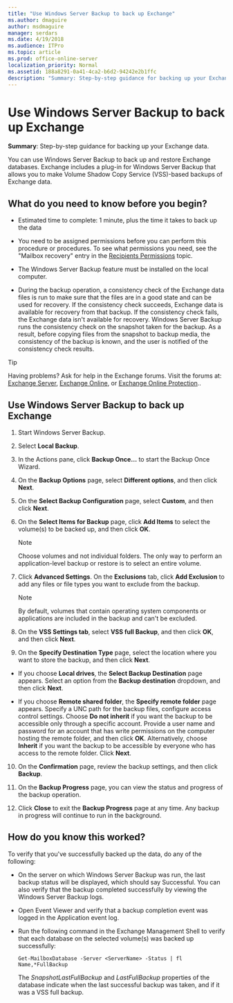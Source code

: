 ```yaml
---
title: "Use Windows Server Backup to back up Exchange"
ms.author: dmaguire
author: msdmaguire
manager: serdars
ms.date: 4/19/2018
ms.audience: ITPro
ms.topic: article
ms.prod: office-online-server
localization_priority: Normal
ms.assetid: 188a8291-0a41-4ca2-b6d2-94242e2b1ffc
description: "Summary: Step-by-step guidance for backing up your Exchange data."
---
```


# Use Windows Server Backup to back up Exchange

 **Summary**: Step-by-step guidance for backing up your Exchange data.
  
You can use Windows Server Backup to back up and restore Exchange databases. Exchange includes a plug-in for Windows Server Backup that allows you to make Volume Shadow Copy Service (VSS)-based backups of Exchange data.
  
## What do you need to know before you begin?

- Estimated time to complete: 1 minute, plus the time it takes to back up the data
    
- You need to be assigned permissions before you can perform this procedure or procedures. To see what permissions you need, see the "Mailbox recovery" entry in the [Recipients Permissions](../../permissions/feature-permissions/recipients.md) topic. 
    
- The Windows Server Backup feature must be installed on the local computer.
    
- During the backup operation, a consistency check of the Exchange data files is run to make sure that the files are in a good state and can be used for recovery. If the consistency check succeeds, Exchange data is available for recovery from that backup. If the consistency check fails, the Exchange data isn't available for recovery. Windows Server Backup runs the consistency check on the snapshot taken for the backup. As a result, before copying files from the snapshot to backup media, the consistency of the backup is known, and the user is notified of the consistency check results.
    
> [!TIP]
> Having problems? Ask for help in the Exchange forums. Visit the forums at: [Exchange Server](https://go.microsoft.com/fwlink/p/?linkId=60612), [Exchange Online](https://go.microsoft.com/fwlink/p/?linkId=267542), or [Exchange Online Protection](https://go.microsoft.com/fwlink/p/?linkId=285351).. 
  
## Use Windows Server Backup to back up Exchange

1. Start Windows Server Backup.
    
2. Select **Local Backup**.
    
3. In the Actions pane, click **Backup Once…** to start the Backup Once Wizard. 
    
4. On the **Backup Options** page, select **Different options**, and then click **Next**.
    
5. On the **Select Backup Configuration** page, select **Custom**, and then click **Next**.
    
6. On the **Select Items for Backup** page, click **Add Items** to select the volume(s) to be backed up, and then click **OK**.
    
    > [!NOTE]
    > Choose volumes and not individual folders. The only way to perform an application-level backup or restore is to select an entire volume. 
  
7. Click **Advanced Settings**. On the **Exclusions** tab, click **Add Exclusion** to add any files or file types you want to exclude from the backup. 
    
    > [!NOTE]
    > By default, volumes that contain operating system components or applications are included in the backup and can't be excluded. 
  
8. On the **VSS Settings tab**, select **VSS full Backup**, and then click **OK**, and then click **Next**.
    
9. On the **Specify Destination Type** page, select the location where you want to store the backup, and then click **Next**.
    
  - If you choose **Local drives**, the **Select Backup Destination** page appears. Select an option from the **Backup destination** dropdown, and then click **Next**.
    
  - If you choose **Remote shared folder**, the **Specify remote folder** page appears. Specify a UNC path for the backup files, configure access control settings. Choose **Do not inherit** if you want the backup to be accessible only through a specific account. Provide a user name and password for an account that has write permissions on the computer hosting the remote folder, and then click **OK**. Alternatively, choose **Inherit** if you want the backup to be accessible by everyone who has access to the remote folder. Click **Next**.
    
10. On the **Confirmation** page, review the backup settings, and then click **Backup**.
    
11. On the **Backup Progress** page, you can view the status and progress of the backup operation. 
    
12. Click **Close** to exit the **Backup Progress** page at any time. Any backup in progress will continue to run in the background. 
    
## How do you know this worked?

To verify that you've successfully backed up the data, do any of the following:
  
- On the server on which Windows Server Backup was run, the last backup status will be displayed, which should say Successful. You can also verify that the backup completed successfully by viewing the Windows Server Backup logs.
    
- Open Event Viewer and verify that a backup completion event was logged in the Application event log.
    
- Run the following command in the Exchange Management Shell to verify that each database on the selected volume(s) was backed up successfully:
    
  ```
  Get-MailboxDatabase -Server <ServerName> -Status | fl Name,*FullBackup
  ```

    The  _SnapshotLastFullBackup_ and  _LastFullBackup_ properties of the database indicate when the last successful backup was taken, and if it was a VSS full backup. 
    

